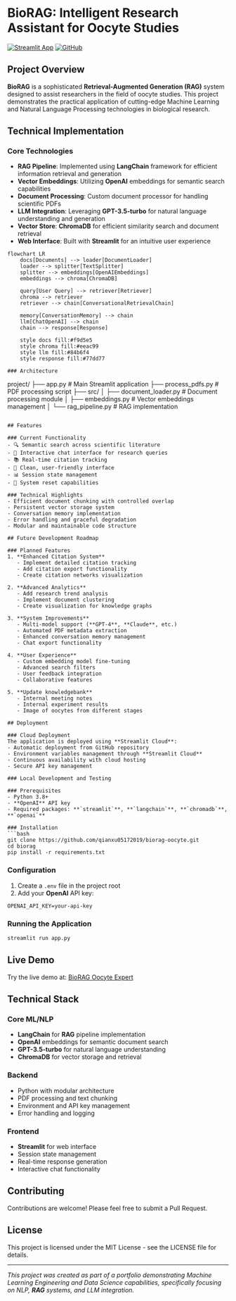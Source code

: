 # BioRAG: Intelligent Research Assistant for Oocyte Studies

[![Streamlit App](https://static.streamlit.io/badges/streamlit_badge_black_white.svg)](https://biorag-oocyte-36nfepumrpgfwushlci6c2.streamlit.app/)
[![GitHub](https://img.shields.io/badge/github-%23121011.svg?style=for-the-badge&logo=github&logoColor=white)](https://github.com/qianxu05172019/biorag-oocyte)

## Project Overview

**BioRAG** is a sophisticated **Retrieval-Augmented Generation (RAG)** system designed to assist researchers in the field of oocyte studies. This project demonstrates the practical application of cutting-edge Machine Learning and Natural Language Processing technologies in biological research.

## Technical Implementation

### Core Technologies
- **RAG Pipeline**: Implemented using **LangChain** framework for efficient information retrieval and generation
- **Vector Embeddings**: Utilizing **OpenAI** embeddings for semantic search capabilities
- **Document Processing**: Custom document processor for handling scientific PDFs
- **LLM Integration**: Leveraging **GPT-3.5-turbo** for natural language understanding and generation
- **Vector Store**: **ChromaDB** for efficient similarity search and document retrieval
- **Web Interface**: Built with **Streamlit** for an intuitive user experience
```mermaid
flowchart LR
    docs[Documents] --> loader[DocumentLoader]
    loader --> splitter[TextSplitter]
    splitter --> embeddings[OpenAIEmbeddings]
    embeddings --> chroma[ChromaDB]
    
    query[User Query] --> retriever[Retriever]
    chroma --> retriever
    retriever --> chain[ConversationalRetrievalChain]
    
    memory[ConversationMemory] --> chain
    llm[ChatOpenAI] --> chain
    chain --> response[Response]

    style docs fill:#f9d5e5
    style chroma fill:#eeac99
    style llm fill:#84b6f4
    style response fill:#77dd77

### Architecture
```
project/
├── app.py                 # Main Streamlit application
├── process_pdfs.py        # PDF processing script
├── src/
│   ├── document_loader.py # Document processing module
│   ├── embeddings.py      # Vector embeddings management
│   └── rag_pipeline.py    # RAG implementation
```

## Features

### Current Functionality
- 🔍 Semantic search across scientific literature
- 💬 Interactive chat interface for research queries
- 📚 Real-time citation tracking
- 🎨 Clean, user-friendly interface
- 📊 Session state management
- 🔄 System reset capabilities

### Technical Highlights
- Efficient document chunking with controlled overlap
- Persistent vector storage system
- Conversation memory implementation
- Error handling and graceful degradation
- Modular and maintainable code structure

## Future Development Roadmap

### Planned Features
1. **Enhanced Citation System**
   - Implement detailed citation tracking
   - Add citation export functionality
   - Create citation networks visualization

2. **Advanced Analytics**
   - Add research trend analysis
   - Implement document clustering
   - Create visualization for knowledge graphs

3. **System Improvements**
   - Multi-model support (**GPT-4**, **Claude**, etc.)
   - Automated PDF metadata extraction
   - Enhanced conversation memory management
   - Chat export functionality

4. **User Experience**
   - Custom embedding model fine-tuning
   - Advanced search filters
   - User feedback integration
   - Collaborative features

5. **Update knowledgebank**
   - Internal meeting notes
   - Internal experiment results
   - Image of oocytes from different stages

## Deployment

### Cloud Deployment
The application is deployed using **Streamlit Cloud**:
- Automatic deployment from GitHub repository
- Environment variables management through **Streamlit Cloud**
- Continuous availability with cloud hosting
- Secure API key management

### Local Development and Testing

### Prerequisites
- Python 3.8+
- **OpenAI** API key
- Required packages: **`streamlit`**, **`langchain`**, **`chromadb`**, **`openai`**

### Installation
```bash
git clone https://github.com/qianxu05172019/biorag-oocyte.git
cd biorag
pip install -r requirements.txt
```

### Configuration
1. Create a `.env` file in the project root
2. Add your **OpenAI** API key:
```
OPENAI_API_KEY=your-api-key
```

### Running the Application
```bash
streamlit run app.py
```

## Live Demo
Try the live demo at: [BioRAG Oocyte Expert](https://biorag-oocyte-36nfepumrpgfwushlci6c2.streamlit.app/)

## Technical Stack

### Core ML/NLP
- **LangChain** for **RAG** pipeline implementation
- **OpenAI** embeddings for semantic document search
- **GPT-3.5-turbo** for natural language understanding
- **ChromaDB** for vector storage and retrieval

### Backend
- Python with modular architecture
- PDF processing and text chunking
- Environment and API key management
- Error handling and logging

### Frontend
- **Streamlit** for web interface
- Session state management
- Real-time response generation
- Interactive chat functionality

## Contributing
Contributions are welcome! Please feel free to submit a Pull Request.

## License
This project is licensed under the MIT License - see the LICENSE file for details.

---
*This project was created as part of a portfolio demonstrating Machine Learning Engineering and Data Science capabilities, specifically focusing on NLP, **RAG** systems, and LLM integration.*